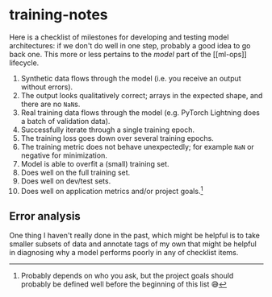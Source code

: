 # training-notes

Here is a checklist of milestones for developing and testing model architectures: if we don't do well in one step, probably a good idea to go back one.  This more or less pertains to the *model* part of the [[ml-ops]] lifecycle.

1. Synthetic data flows through the model (i.e. you receive an output without errors).
2. The output looks qualitatively correct; arrays in the expected shape, and there are no `NaN`s.
3. Real training data flows through the model (e.g. PyTorch Lightning does a batch of validation data).
4. Successfully iterate through a single training epoch.
5. The training loss goes down over several training epochs.
6. The training metric does not behave unexpectedly; for example `NaN` or negative for minimization.
7. Model is able to overfit a (small) training set.
8. Does well on the full training set.
9. Does well on dev/test sets.
10. Does well on application metrics and/or project goals.[^1]

## Error analysis

One thing I haven't really done in the past, which might be helpful is to take smaller subsets of data and annotate tags of my own that might be helpful in diagnosing why a model performs poorly in any of checklist items.

[^1]: Probably depends on who you ask, but the project goals should probably be defined well before the beginning of this list 😅